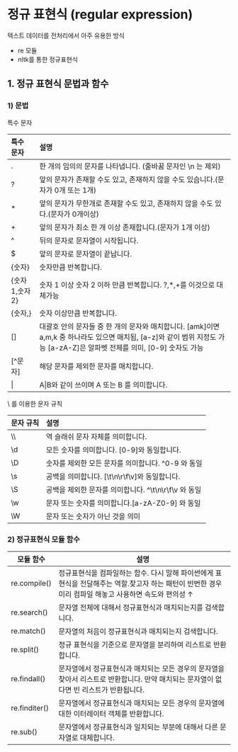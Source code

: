 # 정규 표현식 (regular expression)

텍스트 데이터를 전처리에서 아주 유용한 방식

- re 모듈
- nltk를 통한 정규표현식

## 1. 정규 표현식 문법과 함수

### 1)  문법

특수 문자

| 특수 문자     | 설명                                                         |
| :------------ | :----------------------------------------------------------- |
| .             | 한 개의 임의의 문자를 나타냅니다. (줄바꿈 문자인 \n 는 제외) |
| ?             | 앞의 문자가 존재할 수도 있고, 존재하지 않을 수도 있습니다.(문자가 0개 또는 1개) |
| *             | 앞의 문자가 무한개로 존재할 수도 있고, 존재하지 않을 수도 있다.(문자가 0개이상) |
| +             | 앞의 문자가 최소 한 개 이상 존재합니다.(문자가 1개 이상)     |
| ^             | 뒤의 문자로 문자열이 시작됩니다.                             |
| $             | 앞의 문자로 문자열이 끝납니다.                               |
| {숫자}        | 숫자만큼 반복합니다.                                         |
| {숫자1,숫자2} | 숫자 1 이상 숫자 2 이하 만큼 반복합니다. ?,*,+를 이것으로 대체가능 |
| {숫자,}       | 숫자 이상만큼 반복합니다.                                    |
| []            | 대괄호 안의 문자들 중 한 개의 문자와 매치합니다. [amk]이면 a,m,k 중 하나라도 있으면 매치됨, [a-z]와 같이 범위 지정도 가능 [a-zA-Z]은 알파벳 전체를 의미, [0-9] 숫자도 가능 |
| [^문자]       | 해당 문자를 제외한 문자를 매치합니다.                        |
| \|            | A\|B와 같이 쓰이며 A 또는 B 를 의미합니다.                   |

\ 를 이용한 문자 규칙

| 문자 규칙 | 설명                                                 |
| :-------- | :--------------------------------------------------- |
| \\\       | 역 슬래쉬 문자 자체를 의미합니다.                    |
| \d        | 모든 숫자를 의미합니다. [0-9]와 동일합니다.          |
| \D        | 숫자를 제외한 모든 문자를 의미합니다.  ^0-9 와 동일  |
| \s        | 공백을 의미합니다. [\t\n\r\f\v]와 동일합니다.        |
| \S        | 공백을 제외한 문자를 의미합니다. ^\t\n\r\f\v 와 동일 |
| \w        | 문자 또는 숫자를 의미합니다.[a-zA-Z0-9] 와 동일      |
| \W        | 문자 또는 숫자가 아닌 것을 의미                      |

### 2) 정규표현식 모듈 함수

| 모듈 함수     | 설명                                                         |
| ------------- | ------------------------------------------------------------ |
| re.compile()  | 정규표현식을 컴파일하는 함수. 다시 말해 파이썬에게 표현식을 전달해주는 역할.찾고자 하는 패턴이 빈번한 경우 미리 컴파일 해놓고 사용하면 속도와 편의성 ↑ |
| re.search()   | 문자열 전체에 대해서 정규표현식과 매치되는지를 검색합니다.   |
| re.match()    | 문자열의 처음이 정규표현식과 매치되는지 검색합니다.          |
| re.split()    | 정규 표현식을 기준으로 문자열을 분리하여 리스트로 반환합니다. |
| re.findall()  | 문자열에서 정규표현식과 매치되는 모든 경우의 문자열을 찾아서 리스트로 반환합니다. 만약 매치되는 문자열이 없다면 빈 리스트가 반환됩니다. |
| re.finditer() | 문자열에서 정규표현식과 매치되는 모든 경우의 문자열에 대한 이터레이터 객체를 반환합니다. |
| re.sub()      | 문자열에서 정규표현식과 일치되는 부분에 대해서 다른 문자열로 대체합니다. |

